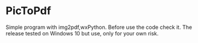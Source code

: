 # PicToPdf
Simple program with img2pdf,wxPython.
Before use the code check it.
The release tested on Windows 10 but use, only for your own risk. 